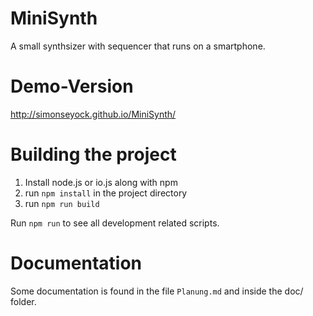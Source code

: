 # MiniSynth
A small synthsizer with sequencer that runs on a smartphone.


Demo-Version
============

http://simonseyock.github.io/MiniSynth/


Building the project
====================

1. Install node.js or io.js along with npm
2. run ``npm install`` in the project directory
3. run ``npm run build``

Run ``npm run`` to see all development related scripts.


Documentation
=============

Some documentation is found in the file ``Planung.md`` and inside the doc/ folder.
